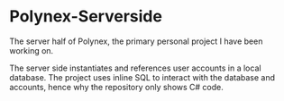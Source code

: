 # Polynex-Serverside
The server half of Polynex, the primary personal project I have been working on.

The server side instantiates and references user accounts in a local database. The project uses inline SQL to interact with the database and accounts, hence why the repository only shows C# code.
